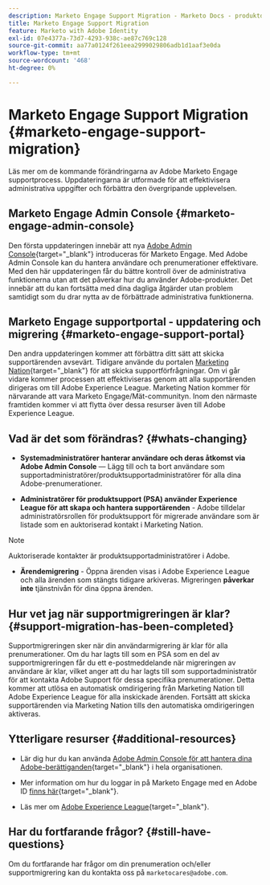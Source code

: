 ```yaml
---
description: Marketo Engage Support Migration - Marketo Docs - produktdokumentation
title: Marketo Engage Support Migration
feature: Marketo with Adobe Identity
exl-id: 07e4377a-73d7-4293-938c-ae87c769c128
source-git-commit: aa77a0124f261eea2999029806adb1d1aaf3e0da
workflow-type: tm+mt
source-wordcount: '468'
ht-degree: 0%

---
```


# Marketo Engage Support Migration {#marketo-engage-support-migration}

Läs mer om de kommande förändringarna av Adobe Marketo Engage supportprocess. Uppdateringarna är utformade för att effektivisera administrativa uppgifter och förbättra den övergripande upplevelsen.

## Marketo Engage Admin Console {#marketo-engage-admin-console}

Den första uppdateringen innebär att nya [Adobe Admin Console](https://helpx.adobe.com/se/enterprise/admin-guide.html){target="_blank"} introduceras för Marketo Engage. Med Adobe Admin Console kan du hantera användare och prenumerationer effektivare. Med den här uppdateringen får du bättre kontroll över de administrativa funktionerna utan att det påverkar hur du använder Adobe-produkter. Det innebär att du kan fortsätta med dina dagliga åtgärder utan problem samtidigt som du drar nytta av de förbättrade administrativa funktionerna.

## Marketo Engage supportportal - uppdatering och migrering {#marketo-engage-support-portal}

Den andra uppdateringen kommer att förbättra ditt sätt att skicka supportärenden avsevärt. Tidigare använde du portalen [Marketing Nation](https://nation.marketo.com/){target="_blank"} för att skicka supportförfrågningar. Om vi går vidare kommer processen att effektiviseras genom att alla supportärenden dirigeras om till Adobe Experience League. Marketing Nation kommer för närvarande att vara Marketo Engage/Mät-communityn. Inom den närmaste framtiden kommer vi att flytta över dessa resurser även till Adobe Experience League.

## Vad är det som förändras? {#whats-changing}

* **Systemadministratörer hanterar användare och deras åtkomst via Adobe Admin Console** — Lägg till och ta bort användare som supportadministratörer/produktsupportadministratörer för alla dina Adobe-prenumerationer.

* **Administratörer för produktsupport (PSA) använder Experience League för att skapa och hantera supportärenden** - Adobe tilldelar administratörsrollen för produktsupport för migrerade användare som är listade som en auktoriserad kontakt i Marketing Nation.

>[!NOTE]
>
>Auktoriserade kontakter är produktsupportadministratörer i Adobe.

* **Ärendemigrering** - Öppna ärenden visas i Adobe Experience League och alla ärenden som stängts tidigare arkiveras. Migreringen **påverkar inte** tjänstnivån för dina öppna ärenden.

## Hur vet jag när supportmigreringen är klar? {#support-migration-has-been-completed}

Supportmigreringen sker när din användarmigrering är klar för alla prenumerationer. Om du har lagts till som en PSA som en del av supportmigreringen får du ett e-postmeddelande när migreringen av användare är klar, vilket anger att du har lagts till som supportadministratör för att kontakta Adobe Support för dessa specifika prenumerationer. Detta kommer att utlösa en automatisk omdirigering från Marketing Nation till Adobe Experience League för alla inskickade ärenden. Fortsätt att skicka supportärenden via Marketing Nation tills den automatiska omdirigeringen aktiveras.

## Ytterligare resurser {#additional-resources}

* Lär dig hur du kan använda [Adobe Admin Console för att hantera dina Adobe-berättiganden](https://helpx.adobe.com/enterprise/using/admin-roles.html){target="_blank"} i hela organisationen.

* Mer information om hur du loggar in på Marketo Engage med en Adobe ID [finns här](/help/marketo/product-docs/administration/marketo-with-adobe-identity/user-sign-in-with-adobe-id.md){target="_blank"}.

* Läs mer om [Adobe Experience League](https://experienceleague.adobe.com/?lang=sv#home){target="_blank"}.

## Har du fortfarande frågor? {#still-have-questions}

Om du fortfarande har frågor om din prenumeration och/eller supportmigrering kan du kontakta oss på `marketocares@adobe.com`.
